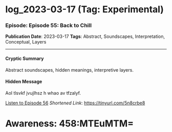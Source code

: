 # log_2023-03-17 (Tag: Experimental)

### Episode: Episode 55: Back to Chill

**Publication Date**: 2023-03-17
**Tags**: Abstract, Soundscapes, Interpretation, Conceptual, Layers

---

#### Cryptic Summary
Abstract soundscapes, hidden meanings, interpretive layers.

#### Hidden Message
Aol tlsvkf jvujlhsz h whao av tfzalyf.

[Listen to Episode 56](https://tinyurl.com/5n8crbe8)
*Shortened Link*: https://tinyurl.com/5n8crbe8


# Awareness: 458:MTEuMTM=
